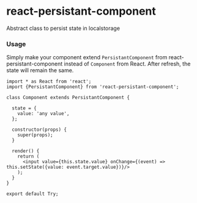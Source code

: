 # react-persistant-component

Abstract class to persist state in localstorage

### Usage

Simply make your component extend `PersistantComponent` from react-persistant-component instead of `Component` from React. 
After refresh, the state will remain the same.

    import * as React from 'react';
    import {PersistantComponent} from 'react-persistant-component';

    class Component extends PersistantComponent {

      state = {
        value: 'any value',
      };

      constructor(props) {
        super(props);
      }

      render() {
        return (
          <input value={this.state.value} onChange={(event) => this.setState({value: event.target.value})}/>
        );
      }
    }

    export default Try;
